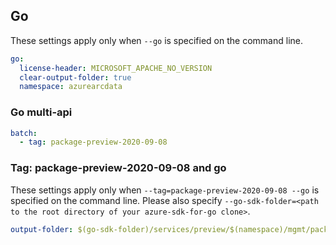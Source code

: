 ## Go

These settings apply only when `--go` is specified on the command line.

```yaml $(go)
go:
  license-header: MICROSOFT_APACHE_NO_VERSION
  clear-output-folder: true
  namespace: azurearcdata
```

### Go multi-api

``` yaml $(go) && $(multiapi)
batch:
  - tag: package-preview-2020-09-08
```

### Tag: package-preview-2020-09-08 and go

These settings apply only when `--tag=package-preview-2020-09-08 --go` is specified on the command line.
Please also specify `--go-sdk-folder=<path to the root directory of your azure-sdk-for-go clone>`.

```yaml $(tag) == 'package-preview-2020-09-08' && $(go)
output-folder: $(go-sdk-folder)/services/preview/$(namespace)/mgmt/package-preview-2020-09-08/$(namespace)
```